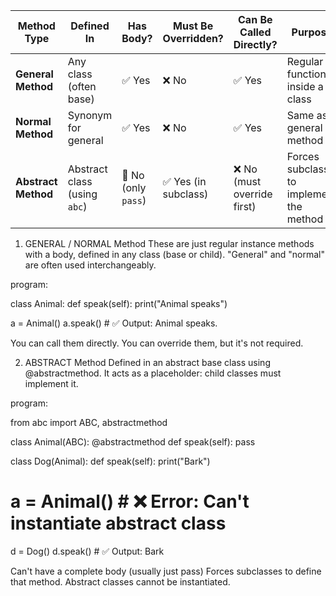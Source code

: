 | Method Type         | Defined In                   | Has Body?           | Must Be Overridden? | Can Be Called Directly?    | Purpose                                 |
| ------------------- | ---------------------------- | ------------------- | ------------------- | -------------------------- | --------------------------------------- |
| **General Method**  | Any class (often base)       | ✅ Yes               | ❌ No                | ✅ Yes                      | Regular function inside a class         |
| **Normal Method**   | Synonym for general          | ✅ Yes               | ❌ No                | ✅ Yes                      | Same as general method                  |
| **Abstract Method** | Abstract class (using `abc`) | 🚫 No (only `pass`) |  ✅ Yes (in subclass) | ❌ No (must override first) | Forces subclass to implement the method |

1. GENERAL / NORMAL Method
These are just regular instance methods with a body, defined in any class (base or child). "General" and "normal" are often used interchangeably.

program:

class Animal:
    def speak(self):
        print("Animal speaks")

a = Animal()
a.speak()                   # ✅ Output: Animal speaks.

You can call them directly.
You can override them, but it's not required.

2. ABSTRACT Method
Defined in an abstract base class using @abstractmethod. It acts as a placeholder: child classes must implement it.

program:

from abc import ABC, abstractmethod

class Animal(ABC):
    @abstractmethod
    def speak(self):
        pass

class Dog(Animal):
    def speak(self):
        print("Bark")

# a = Animal()  # ❌ Error: Can't instantiate abstract class
d = Dog()
d.speak()        # ✅ Output: Bark

Can't have a complete body (usually just pass)
Forces subclasses to define that method.
Abstract classes cannot be instantiated.